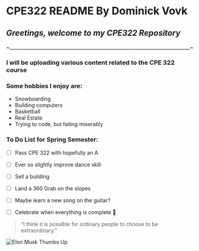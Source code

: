# CPE322 README By Dominick Vovk
## **_Greetings, welcome to my CPE322 Repository_**
~____________________________________________________________________________~
### I will be uploading various content related to the CPE 322 course


### Some hobbies I enjoy are:
- Snowboarding
- Building computers
- Basketball
- Real Estate
- Trying to code, but failing miserably

### To Do List for Spring Semester:
- [ ] Pass CPE 322 with hopefully an A
- [ ] Ever so slightly improve dance skill
- [ ] Sell a building
- [ ] Land a 360 Grab on the slopes
- [ ] Maybe learn a new song on the guitar?
- [ ] Celebrate when everything is complete :tada:

   
> “I think it is possible for ordinary people to choose to be extraordinary.”

![Elon Musk Thumbs Up](https://media.vanityfair.com/photos/60858efd879ac8cf431211fb/1:1/w_3571,h_3571,c_limit/1229892421)
